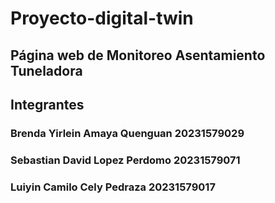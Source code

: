 # Proyecto-digital-twin
## Página web de Monitoreo Asentamiento Tuneladora
## Integrantes
### Brenda Yirlein Amaya Quenguan 20231579029
### Sebastian David Lopez Perdomo 20231579071
### Luiyin Camilo Cely Pedraza 20231579017
